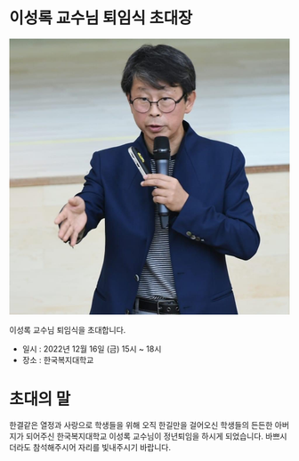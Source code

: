 # 이성록 교수님 퇴임식 초대장 

<img src="https://github.com/jrabbit2001/jrabbit2001.github.io/blob/f5547fd8559c5e02c9d2c3c3540779ae3fa690d5/docs/images/panpic0.jpg"/>

이성록 교수님 퇴임식을 초대합니다.
* 일시 : 2022년 12월 16일 (금) 15시 ~ 18시
* 장소 : 한국복지대학교 

# 초대의 말
한결같은 열정과 사랑으로 학생들을 위해 오직 한길만을 걸어오신
학생들의 든든한 아버지가 되어주신 한국복지대학교 이성록 교수님이
정년퇴임을 하시게 되었습니다.
바쁘시더라도 참석해주시어 자리를 빛내주시기 바랍니다.
